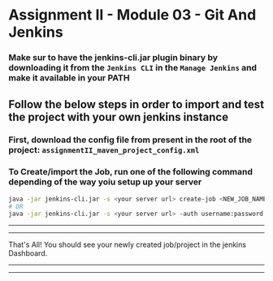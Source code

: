 # Assignment II - Module 03 - Git And Jenkins

### Make sur to have the jenkins-cli.jar plugin binary by downloading it from the `Jenkins CLI` in the `Manage Jenkins` and make it available in your PATH

## Follow the below steps in order to import and test the project with your own jenkins instance

### First, download the config file from present in the root of the project: `assignmentII_maven_project_config.xml`  

### To Create/import the Job, run one of the following command depending of the way yoiu setup up your server

```sh
java -jar jenkins-cli.jar -s <your server url> create-job <NEW_JOB_NAME> < assignmentII_maven_project_config.xml
# OR
java -jar jenkins-cli.jar -s <your server url> -auth username:password create-job <NEW_JOB_NAME>  < assignmentII_maven_project_config.xml
```

*********************************************
*********************************************
That's All! You should see your newly created job/project in the jenkins Dashboard.
*********************************************
*********************************************
